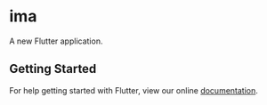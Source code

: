 # ima

A new Flutter application.

## Getting Started

For help getting started with Flutter, view our online
[documentation](https://flutter.io/).
